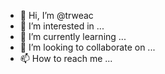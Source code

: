 - 👋 Hi, I’m @trweac
- 👀 I’m interested in ...
- 🌱 I’m currently learning ...
- 💞️ I’m looking to collaborate on ...
- 📫 How to reach me ...

<!---
trweac/trweac is a ✨ special ✨ repository because its `README.md` (this file) appears on your GitHub profile.
You can click the Preview link to take a look at your changes.
--->

